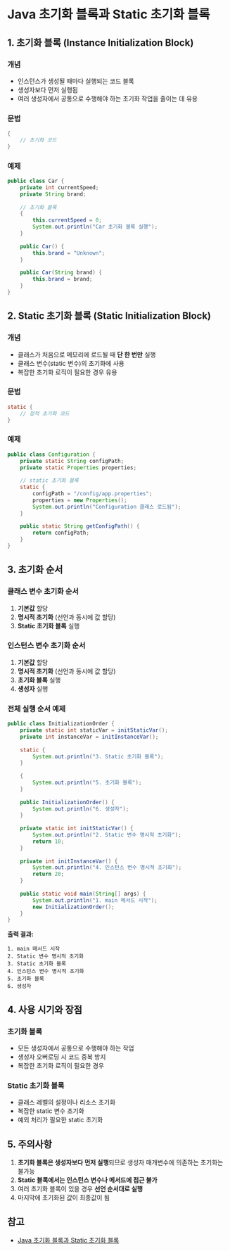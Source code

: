 # Java 초기화 블록과 Static 초기화 블록

## 1. 초기화 블록 (Instance Initialization Block)

### 개념
- 인스턴스가 생성될 때마다 실행되는 코드 블록
- 생성자보다 먼저 실행됨
- 여러 생성자에서 공통으로 수행해야 하는 초기화 작업을 줄이는 데 유용

### 문법
```java
{
    // 초기화 코드
}
```

### 예제
```java
public class Car {
    private int currentSpeed;
    private String brand;
    
    // 초기화 블록
    {
        this.currentSpeed = 0;
        System.out.println("Car 초기화 블록 실행");
    }
    
    public Car() {
        this.brand = "Unknown";
    }
    
    public Car(String brand) {
        this.brand = brand;
    }
}
```

## 2. Static 초기화 블록 (Static Initialization Block)

### 개념
- 클래스가 처음으로 메모리에 로드될 때 **단 한 번만** 실행
- 클래스 변수(static 변수)의 초기화에 사용
- 복잡한 초기화 로직이 필요한 경우 유용

### 문법
```java
static {
    // 정적 초기화 코드
}
```

### 예제
```java
public class Configuration {
    private static String configPath;
    private static Properties properties;
    
    // static 초기화 블록
    static {
        configPath = "/config/app.properties";
        properties = new Properties();
        System.out.println("Configuration 클래스 로드됨");
    }
    
    public static String getConfigPath() {
        return configPath;
    }
}
```

## 3. 초기화 순서

### 클래스 변수 초기화 순서
1. **기본값** 할당
2. **명시적 초기화** (선언과 동시에 값 할당)
3. **Static 초기화 블록** 실행

### 인스턴스 변수 초기화 순서
1. **기본값** 할당
2. **명시적 초기화** (선언과 동시에 값 할당)
3. **초기화 블록** 실행
4. **생성자** 실행

### 전체 실행 순서 예제
```java
public class InitializationOrder {
    private static int staticVar = initStaticVar();
    private int instanceVar = initInstanceVar();
    
    static {
        System.out.println("3. Static 초기화 블록");
    }
    
    {
        System.out.println("5. 초기화 블록");
    }
    
    public InitializationOrder() {
        System.out.println("6. 생성자");
    }
    
    private static int initStaticVar() {
        System.out.println("2. Static 변수 명시적 초기화");
        return 10;
    }
    
    private int initInstanceVar() {
        System.out.println("4. 인스턴스 변수 명시적 초기화");
        return 20;
    }
    
    public static void main(String[] args) {
        System.out.println("1. main 메서드 시작");
        new InitializationOrder();
    }
}
```

**출력 결과:**
```
1. main 메서드 시작
2. Static 변수 명시적 초기화
3. Static 초기화 블록
4. 인스턴스 변수 명시적 초기화
5. 초기화 블록
6. 생성자
```

## 4. 사용 시기와 장점

### 초기화 블록
- 모든 생성자에서 공통으로 수행해야 하는 작업
- 생성자 오버로딩 시 코드 중복 방지
- 복잡한 초기화 로직이 필요한 경우

### Static 초기화 블록
- 클래스 레벨의 설정이나 리소스 초기화
- 복잡한 static 변수 초기화
- 예외 처리가 필요한 static 초기화

## 5. 주의사항

1. **초기화 블록은 생성자보다 먼저 실행**되므로 생성자 매개변수에 의존하는 초기화는 불가능
2. **Static 블록에서는 인스턴스 변수나 메서드에 접근 불가**
3. 여러 초기화 블록이 있을 경우 **선언 순서대로 실행**
4. 마지막에 초기화된 값이 최종값이 됨

## 참고
- [Java 초기화 블록과 Static 초기화 블록](https://mag1c.tistory.com/363)